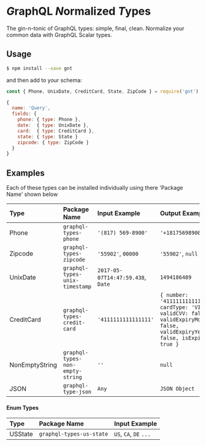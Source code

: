 # *G*raphQL *N*ormalized *T*ypes
The gin-n-tonic of GraphQL types: simple, final, clean. Normalize your common data with GraphQL Scalar types.

## Usage
```bash
$ npm install --save gnt
```

and then add to your schema:

```javascript
const { Phone, UnixDate, CreditCard, State, ZipCode } = require('gnt')

{
  name: 'Query',
  fields: {
    phone: { type: Phone },
    date:  { type: UnixDate },
    card:  { type: CreditCard },
    state: { type: State }
    zipcode: { type: ZipCode }
  }  
}
```

## Examples
Each of these types can be installed individually using there 'Package Name' shown below

| Type           | Package Name     | Input Example     | Output Example    |
| :------------- | :-------------   | :-------------    | :-------------    |
| Phone          | `graphql-types-phone`   | `'(817) 569-8900'` | `'+18175698900'` |
| Zipcode        | `graphql-types-zipcode` | `'55902'`, `00000` | `'55902'`, `null` |
| UnixDate       | `graphql-types-unix-timestamp` | `2017-05-07T14:47:59.438`, `Date` | `1494186489` |
| CreditCard     | `graphql-types-credit-card` | `'4111111111111111'` | ```{ number: '4111111111111111', cardType: 'VISA', validCVV: false, validExpiryMonth: false, validExpiryYear: false, isExpired: true }``` |
| NonEmptyString | `graphql-types-non-empty-string` | `''` | `null`         |
| JSON           | `graphql-type-json` | `Any` | `JSON Object`  |
#### Enum Types
| Type           | Package Name     | Input Example     |
| :------------- | :-------------   | :-------------    |
| USState        | `graphql-types-us-state`    | `US`, `CA`, `DE` `...` |
